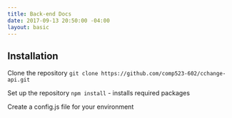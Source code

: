 ```yaml
---
title: Back-end Docs
date: 2017-09-13 20:50:00 -04:00
layout: basic
---
```


## Installation

Clone the repository
`git clone https://github.com/comp523-602/cchange-api.git`

Set up the repository
`npm install` - installs required packages

Create a config.js file for your environment
